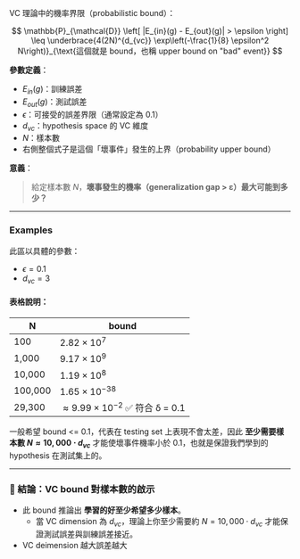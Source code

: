 VC 理論中的機率界限（probabilistic bound）：

$$
\mathbb{P}_{\mathcal{D}} \left[ |E_{in}(g) - E_{out}(g)| > \epsilon \right] \leq \underbrace{4(2N)^{d_{vc}} \exp\left(-\frac{1}{8} \epsilon^2 N\right)}_{\text{這個就是 bound，也稱 upper bound on "bad" event}}
$$

**參數定義**：

* $E_{in}(g)$：訓練誤差
* $E_{out}(g)$：測試誤差
* $\epsilon$：可接受的誤差界限（通常設定為 0.1）
* $d_{vc}$：hypothesis space 的 VC 維度
* $N$：樣本數
* 右側整個式子是這個「壞事件」發生的上界（probability upper bound）

**意義**：
> 給定樣本數 $N$，**壞事發生的機率（generalization gap > ε）最大可能到多少？**

---

### Examples

此區以具體的參數：

* $\epsilon = 0.1$
* $d_{vc} = 3$

#### 表格說明：

| N       | bound                                      |
| ------- | ------------------------------------------ |
| 100     | $2.82 \times 10^7$                         |
| 1,000   | $9.17 \times 10^9$                         |
| 10,000  | $1.19 \times 10^8$                         |
| 100,000 | $1.65 \times 10^{-38}$                     |
| 29,300  | $\approx 9.99 \times 10^{-2}$ ✅ 符合 δ = 0.1 |



一般希望 bound <= 0.1，代表在 testing set 上表現不會太差，因此 **至少需要樣本數 $N \approx 10,000 \cdot d_{vc}$** 才能使壞事件機率小於 0.1，也就是保證我們學到的 hypothesis 在測試集上的。

---

### 📌 結論：VC bound 對樣本數的啟示

* 此 bound 推論出 **學習的好至少希望多少樣本**。
    * 當 VC dimension 為 $d_{vc}$，理論上你至少需要約 $N = 10,000 \cdot d_{vc}$ 才能保證測試誤差與訓練誤差接近。
* VC deimension 越大誤差越大
